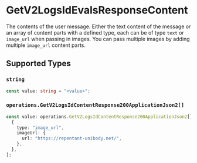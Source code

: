 # GetV2LogsIdEvalsResponseContent

The contents of the user message. Either the text content of the message or an array of content parts with a defined type, each can be of type `text` or `image_url` when passing in images. You can pass multiple images by adding multiple `image_url` content parts. 


## Supported Types

### `string`

```typescript
const value: string = "<value>";
```

### `operations.GetV2LogsIdContentResponse200ApplicationJson2[]`

```typescript
const value: operations.GetV2LogsIdContentResponse200ApplicationJson2[] = [
  {
    type: "image_url",
    imageUrl: {
      url: "https://repentant-unibody.net/",
    },
  },
];
```

